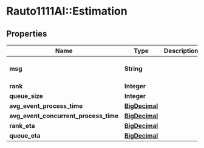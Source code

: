 # Rauto1111AI::Estimation

## Properties
Name | Type | Description | Notes
------------ | ------------- | ------------- | -------------
**msg** | **String** |  | [optional] [default to &#x27;estimation&#x27;]
**rank** | **Integer** |  | [optional] 
**queue_size** | **Integer** |  | 
**avg_event_process_time** | [**BigDecimal**](BigDecimal.md) |  | [optional] 
**avg_event_concurrent_process_time** | [**BigDecimal**](BigDecimal.md) |  | [optional] 
**rank_eta** | [**BigDecimal**](BigDecimal.md) |  | [optional] 
**queue_eta** | [**BigDecimal**](BigDecimal.md) |  | 

